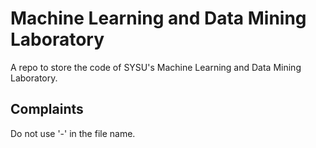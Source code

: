 # Machine Learning and Data Mining Laboratory

A repo to store the code of SYSU's Machine Learning and Data Mining Laboratory.

## Complaints

Do not use '-' in the file name. 

